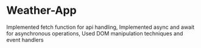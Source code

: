 # Weather-App

Implemented fetch function for api handling,
Implemented async and await for asynchronous operations,
Used DOM manipulation techniques and event handlers